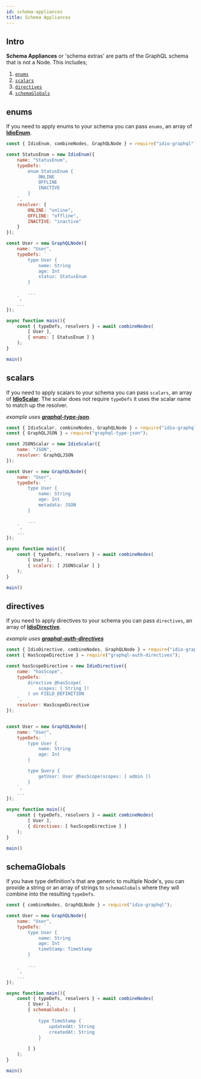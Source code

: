 ```yaml
---
id: schema-appliances
title: Schema Appliances
---
```


## Intro
**Schema Appliances** or 'schema extras' are parts of the GraphQL schema that is not a Node. This includes; 

1. [`enums`](#enums)
2. [`scalars`](#scalars)
3. [`directives`](#directives)
4. [`schemaGlobals`](#schemaGlobals)


## enums
If you need to apply enums to your schema you can pass `enums`, an array of **[IdioEnum](idio-enum)**. 

```javascript
const { IdioEnum, combineNodes, GraphQLNode } = require("idio-graphql");

const StatusEnum = new IdioEnum({
    name: "StatusEnum",
    typeDefs: `
        enum StatusEnum {
            ONLINE
            OFFLINE
            INACTIVE
        }
    `,
    resolver: {
        ONLINE: "online",
        OFFLINE: "offline",
        INACTIVE: "inactive"
    }
});

const User = new GraphQLNode({
    name: "User",
    typeDefs: `
        type User {
            name: String
            age: Int
            status: StatusEnum
        }

        ...
    `, 
    ...
});

async function main(){
    const { typeDefs, resolvers } = await combineNodes(
        [ User ], 
        { enums: [ StatusEnum ] }
    );
}

main()
```

## scalars
If you need to apply scalars to your schema you can pass `scalars`, an array of **[IdioScalar](idio-scalar)**.  The scalar does not require `typeDefs` it uses the scalar name to match up the resolver.

_example uses **[graphql-type-json](https://github.com/taion/graphql-type-json)**_.

```javascript
const { IdioScalar, combineNodes, GraphQLNode } = require("idio-graphql");
const { GraphQLJSON } = require("graphql-type-json");

const JSONScalar = new IdioScalar({
    name: "JSON",
    resolver: GraphQLJSON
});

const User = new GraphQLNode({
    name: "User",
    typeDefs: `
        type User {
            name: String
            age: Int
            metadata: JSON
        }

        ...
    `, 
    ...
});

async function main(){
    const { typeDefs, resolvers } = await combineNodes(
        [ User ], 
        { scalars: [ JSONScalar ] }
    );
}

main()
```

## directives
If you need to apply directives to your schema you can pass `directives`, an array of **[IdioDirective](idio-directive)**.

_example uses **[graphql-auth-directives](https://www.npmjs.com/package/graphql-auth-directives)**_

```javascript
const { IdioDirective, combineNodes, GraphQLNode } = require("idio-graphql");
const { HasScopeDirective } = require("graphql-auth-directives");

const hasScopeDirective = new IdioDirective({
    name: "hasScope",
    typeDefs: `
        directive @hasScope(
            scopes: [ String ]!
        ) on FIELD_DEFINITION 
    `, 
    resolver: HasScopeDirective
});


const User = new GraphQLNode({
    name: "User",
    typeDefs: `
        type User {
            name: String
            age: Int
        }

        type Query {
            getUser: User @hasScope(scopes: [ admin ])
        }
    `, 
    ...
});

async function main(){
    const { typeDefs, resolvers } = await combineNodes(
        [ User ], 
        { directives: [ hasScopeDirective ] }
    );
}

main()
```


## schemaGlobals
If you have type definition's that are generic to multiple Node's, you can provide a string or an array of strings to `schemaGlobals` where they will combine into the resulting `typeDefs`.

```javascript
const { combineNodes, GraphQLNode } = require("idio-graphql");

const User = new GraphQLNode({
    name: "User",
    typeDefs: `
        type User {
            name: String
            age: Int
            timeStamp: TimeStamp
        }

        ...
    `, 
    ...
});

async function main(){
    const { typeDefs, resolvers } = await combineNodes(
        [ User ], 
        { schemaGlobals: [ 
            `
            type TimeStamp {
                updatedAt: String
                createdAt: String
            }
            ` 
        ] }
    );
}

main()
```



